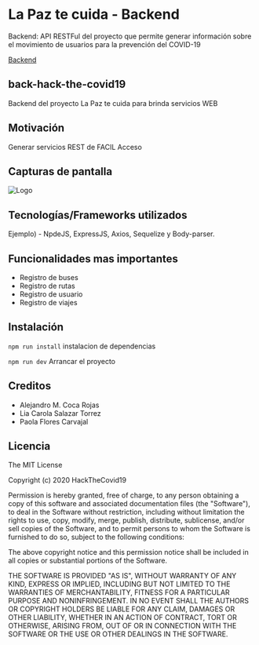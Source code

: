 # La Paz te cuida - Backend
Backend: API RESTFul del proyecto que permite generar información sobre el movimiento de usuarios para la prevención del COVID-19

[Backend](https://github.com/alxmcr/back-hack-the-covid19)
## back-hack-the-covid19
Backend del proyecto La Paz te cuida para brinda servicios WEB 

## Motivación
Generar servicios REST de FACIL Acceso

## Capturas de pantalla

![Logo](https://raw.githubusercontent.com/alxmcr/front-hack-the-covid19/master/Logo.png)

## Tecnologías/Frameworks utilizados
Ejemplo) - NpdeJS, ExpressJS, Axios, Sequelize y Body-parser. 

## Funcionalidades mas importantes
- Registro de buses
- Registro de rutas
- Registro de usuario
- Registro de viajes

## Instalación

`npm run install`
instalacion de dependencias

`npm run dev`
Arrancar el proyecto

## Creditos
- Alejandro M. Coca Rojas
- Lia Carola Salazar Torrez
- Paola Flores Carvajal

## Licencia

The MIT License

Copyright (c) 2020 HackTheCovid19

Permission is hereby granted, free of charge, to any person obtaining a copy
of this software and associated documentation files (the "Software"), to deal
in the Software without restriction, including without limitation the rights
to use, copy, modify, merge, publish, distribute, sublicense, and/or sell
copies of the Software, and to permit persons to whom the Software is
furnished to do so, subject to the following conditions:

The above copyright notice and this permission notice shall be included in
all copies or substantial portions of the Software.

THE SOFTWARE IS PROVIDED "AS IS", WITHOUT WARRANTY OF ANY KIND, EXPRESS OR
IMPLIED, INCLUDING BUT NOT LIMITED TO THE WARRANTIES OF MERCHANTABILITY,
FITNESS FOR A PARTICULAR PURPOSE AND NONINFRINGEMENT. IN NO EVENT SHALL THE
AUTHORS OR COPYRIGHT HOLDERS BE LIABLE FOR ANY CLAIM, DAMAGES OR OTHER
LIABILITY, WHETHER IN AN ACTION OF CONTRACT, TORT OR OTHERWISE, ARISING FROM,
OUT OF OR IN CONNECTION WITH THE SOFTWARE OR THE USE OR OTHER DEALINGS IN
THE SOFTWARE.